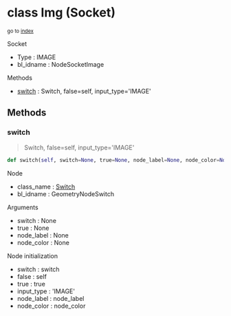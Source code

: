 # class Img (Socket)

<sub>go to [index](/docs/index.md)</sub>

Socket
 - Type : IMAGE
 - bl_idname : NodeSocketImage

Methods
 - [switch](#switch) : Switch, false=self, input_type='IMAGE'

## Methods

### switch

> Switch, false=self, input_type='IMAGE'

``` python
def switch(self, switch=None, true=None, node_label=None, node_color=None):
```
Node
 - class_name : [Switch](/docs/GeoNodes_classes/Switch.md)
 - bl_idname : GeometryNodeSwitch

Arguments
 - switch : None
 - true : None
 - node_label : None
 - node_color : None

Node initialization
 - switch : switch
 - false : self
 - true : true
 - input_type : 'IMAGE'
 - node_label : node_label
 - node_color : node_color
